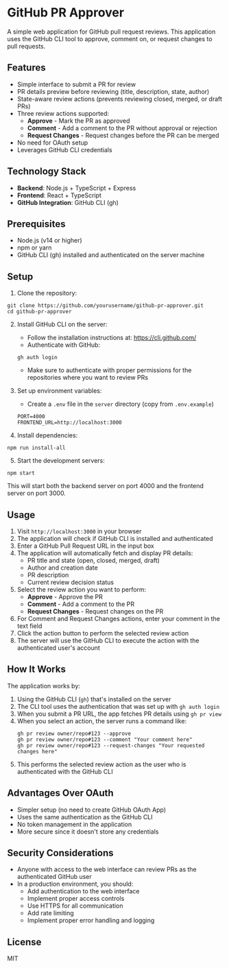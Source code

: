 # GitHub PR Approver

A simple web application for GitHub pull request reviews. This application uses the GitHub CLI tool to approve, comment on, or request changes to pull requests.

## Features

- Simple interface to submit a PR for review
- PR details preview before reviewing (title, description, state, author)
- State-aware review actions (prevents reviewing closed, merged, or draft PRs)
- Three review actions supported:
  - **Approve** - Mark the PR as approved
  - **Comment** - Add a comment to the PR without approval or rejection
  - **Request Changes** - Request changes before the PR can be merged
- No need for OAuth setup
- Leverages GitHub CLI credentials

## Technology Stack

- **Backend**: Node.js + TypeScript + Express
- **Frontend**: React + TypeScript
- **GitHub Integration**: GitHub CLI (gh)

## Prerequisites

- Node.js (v14 or higher)
- npm or yarn
- GitHub CLI (gh) installed and authenticated on the server machine

## Setup

1. Clone the repository:
```
git clone https://github.com/yourusername/github-pr-approver.git
cd github-pr-approver
```

2. Install GitHub CLI on the server:
   - Follow the installation instructions at: https://cli.github.com/
   - Authenticate with GitHub:
   ```
   gh auth login
   ```
   - Make sure to authenticate with proper permissions for the repositories where you want to review PRs

3. Set up environment variables:
   - Create a `.env` file in the `server` directory (copy from `.env.example`)
   ```
   PORT=4000
   FRONTEND_URL=http://localhost:3000
   ```

4. Install dependencies:
```
npm run install-all
```

5. Start the development servers:
```
npm start
```

This will start both the backend server on port 4000 and the frontend server on port 3000.

## Usage

1. Visit `http://localhost:3000` in your browser
2. The application will check if GitHub CLI is installed and authenticated
3. Enter a GitHub Pull Request URL in the input box
4. The application will automatically fetch and display PR details:
   - PR title and state (open, closed, merged, draft)
   - Author and creation date
   - PR description
   - Current review decision status
5. Select the review action you want to perform:
   - **Approve** - Approve the PR
   - **Comment** - Add a comment to the PR
   - **Request Changes** - Request changes on the PR
6. For Comment and Request Changes actions, enter your comment in the text field
7. Click the action button to perform the selected review action
8. The server will use the GitHub CLI to execute the action with the authenticated user's account

## How It Works

The application works by:
1. Using the GitHub CLI (`gh`) that's installed on the server
2. The CLI tool uses the authentication that was set up with `gh auth login`
3. When you submit a PR URL, the app fetches PR details using `gh pr view` 
4. When you select an action, the server runs a command like:
   ```
   gh pr review owner/repo#123 --approve
   gh pr review owner/repo#123 --comment "Your comment here"
   gh pr review owner/repo#123 --request-changes "Your requested changes here"
   ```
5. This performs the selected review action as the user who is authenticated with the GitHub CLI

## Advantages Over OAuth

- Simpler setup (no need to create GitHub OAuth App)
- Uses the same authentication as the GitHub CLI
- No token management in the application
- More secure since it doesn't store any credentials

## Security Considerations

- Anyone with access to the web interface can review PRs as the authenticated GitHub user
- In a production environment, you should:
  - Add authentication to the web interface
  - Implement proper access controls
  - Use HTTPS for all communication
  - Add rate limiting
  - Implement proper error handling and logging

## License

MIT
